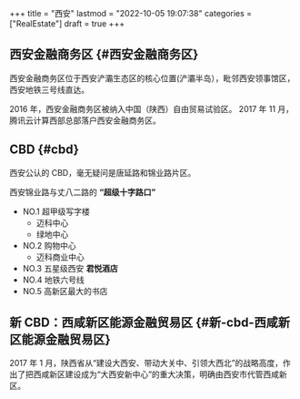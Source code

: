 +++
title = "西安"
lastmod = "2022-10-05 19:07:38"
categories = ["RealEstate"]
draft = true
+++

## 西安金融商务区 {#西安金融商务区}

西安金融商务区位于西安浐灞生态区的核心位置(浐灞半岛），毗邻西安领事馆区，西安地铁三号线直达。

2016 年，西安金融商务区被纳入中国（陕西）自由贸易试验区。 2017 年 11 月，腾讯云计算西部总部落户西安金融商务区。


## CBD {#cbd}

西安公认的 CBD，毫无疑问是唐延路和锦业路片区。

西安锦业路与丈八二路的 **“超级十字路口”**

-   NO.1 超甲级写字楼
    -   迈科中心
    -   绿地中心
-   NO.2 购物中心
    -   迈科商业中心
-   NO.3 五星级西安 **君悦酒店**
-   NO.4 地铁六号线
-   NO.5 高新区最大的书店


## 新 CBD：西咸新区能源金融贸易区 {#新-cbd-西咸新区能源金融贸易区}

2017 年 1 月，陕西省从“建设大西安、带动大关中、引领大西北”的战略高度，作出了把西咸新区建设成为“大西安新中心”的重大决策，明确由西安市代管西咸新区。